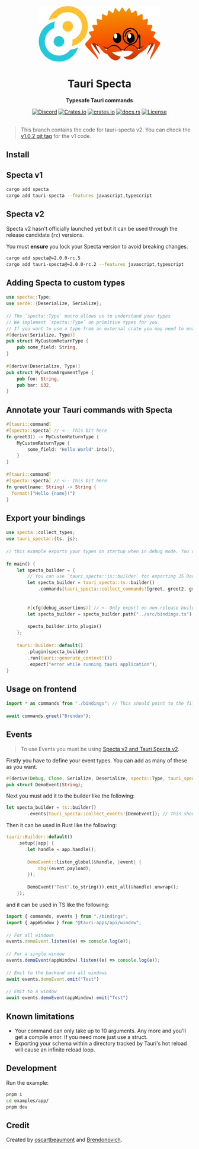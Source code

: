 <div align="center">
    <img height="150" src=".github/logo.png" alt="Specta Logo"></img>
    <h1>Tauri Specta</h1>
    <p><b>Typesafe Tauri commands</b></p>
    <a href="https://discord.gg/4V9M5sksw8"><img src="https://img.shields.io/discord/1011665225809924136?style=flat-square" alt="Discord"></a>
    <a href="https://crates.io/crates/tauri-specta"><img src="https://img.shields.io/crates/d/tauri-specta?style=flat-square" alt="Crates.io"></a>
    <a href="https://crates.io/crates/tauri-specta"><img src="https://img.shields.io/crates/v/tauri-specta.svg?style=flat-square"
    alt="crates.io" /></a>
    <a href="https://docs.rs/tauri-specta"><img src="https://img.shields.io/badge/docs-latest-blue.svg?style=flat-square" alt="docs.rs" /></a>
    <a href="/LICENSE.md"><img src="https://img.shields.io/crates/l/tauri-specta?style=flat-square" alt="License"></a>
</div>

<br>

> This branch contains the code for tauri-specta v2. You can check the [v1.0.2 git tag](https://github.com/oscartbeaumont/tauri-specta/tree/v1.0.2) for the v1 code.

## Install

## Specta v1

```bash
cargo add specta
cargo add tauri-specta --features javascript,typescript
```

## Specta v2

Specta v2 hasn't officially launched yet but it can be used through the release candidate (`rc`) versions.

You must **ensure** you lock your Specta version to avoid breaking changes.

```bash
cargo add specta@=2.0.0-rc.5
cargo add tauri-specta@=2.0.0-rc.2 --features javascript,typescript
```

## Adding Specta to custom types

```rust
use specta::Type;
use serde::{Deserialize, Serialize};

// The `specta::Type` macro allows us to understand your types
// We implement `specta::Type` on primitive types for you.
// If you want to use a type from an external crate you may need to enable the feature on Specta.
#[derive(Serialize, Type)]
pub struct MyCustomReturnType {
    pub some_field: String,
}

#[derive(Deserialize, Type)]
pub struct MyCustomArgumentType {
    pub foo: String,
    pub bar: i32,
}
```

## Annotate your Tauri commands with Specta

```rust
#[tauri::command]
#[specta::specta] // <-- This bit here
fn greet3() -> MyCustomReturnType {
    MyCustomReturnType {
        some_field: "Hello World".into(),
    }
}

#[tauri::command]
#[specta::specta] // <-- This bit here
fn greet(name: String) -> String {
  format!("Hello {name}!")
}
```

## Export your bindings

```rust
use specta::collect_types;
use tauri_specta::{ts, js};

// this example exports your types on startup when in debug mode. You can do whatever.

fn main() {
    let specta_builder = {
        // You can use `tauri_specta::js::builder` for exporting JS Doc instead of Typescript!`
        let specta_builder = tauri_specta::ts::builder()
            .commands(tauri_specta::collect_commands![greet, greet2, greet3 ]); // <- Each of your comments


        #[cfg(debug_assertions)] // <- Only export on non-release builds
        let specta_builder = specta_builder.path("../src/bindings.ts");

        specta_builder.into_plugin()
    };

    tauri::Builder::default()
        .plugin(specta_builder)
        .run(tauri::generate_context!())
        .expect("error while running tauri application");
}
```

## Usage on frontend

```ts
import * as commands from "./bindings"; // This should point to the file we export from Rust

await commands.greet("Brendan");
```

## Events

> To use Events you must be using [Specta v2 and Tauri Specta v2](#specta-v2).

Firstly you have to define your event types. You can add as many of these as you want.

```rust
#[derive(Debug, Clone, Serialize, Deserialize, specta::Type, tauri_specta::Event)]
pub struct DemoEvent(String);
```

Next you must add it to the builder like the following:

```rust
let specta_builder = ts::builder()
        .events(tauri_specta::collect_events![DemoEvent]); // This should contain all your events.
```

Then it can be used in Rust like the following:

```rust
tauri::Builder::default()
    .setup(|app| {
        let handle = app.handle();

        DemoEvent::listen_global(&handle, |event| {
            dbg!(event.payload);
        });

        DemoEvent("Test".to_string()).emit_all(&handle).unwrap();
    });
```

and it can be used in TS like the following:

```ts
import { commands, events } from "./bindings";
import { appWindow } from "@tauri-apps/api/window";

// For all windows
events.demoEvent.listen((e) => console.log(e));

// For a single window
events.demoEvent(appWindow).listen((e) => console.log(e));

// Emit to the backend and all windows
await events.demoEvent.emit("Test")

// Emit to a window
await events.demoEvent(appWindow).emit("Test")
```


## Known limitations

 - Your command can only take up to 10 arguments. Any more and you'll get a compile error. If you need more just use a struct.
 - Exporting your schema within a directory tracked by Tauri's hot reload will cause an infinite reload loop.

## Development

Run the example:

```bash
pnpm i
cd examples/app/
pnpm dev
```

## Credit

Created by [oscartbeaumont](https://github.com/oscartbeaumont) and [Brendonovich](https://github.com/brendonovich).
